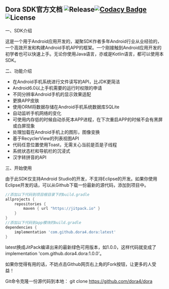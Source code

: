 Dora SDK官方文档 ![Release](https://jitpack.io/v/dora4/dora.svg)[![Codacy Badge](https://api.codacy.com/project/badge/Grade/1a21d48d466644cdbcb57a1889abea5b)](https://www.codacy.com/app/JackWHLiu/dora?utm_source=github.com&amp;utm_medium=referral&amp;utm_content=dora4/dora&amp;utm_campaign=Badge_Grade)<img src="http://img.shields.io/badge/License-Apache%202.0-blue.svg?style=flat-square" alt="License"/>
--------------------------------

一、SDK介绍

这是一个用于Android应用开发的，凝聚SDK作者多年Android行业从业经验的，一个高效开发和构建Android手机APP的框架。一个刚接触到Android应用开发的初学者也可以快速上手。无论你使用Java语言，亦或是Kotlin语言，都可以使用本SDK。



二、功能介绍

- 在Android手机系统进行文件读写的API，比JDK更简洁
- Android6.0以上手机需要的运行时权限的申请
- 不同分辨率Android手机的显示效果适配
- 更换APP皮肤
- 使用ORM将数据存储在Android手机系统数据库SQLite
- 自动监听手机网络的变化
- 可使用内存低的时候自动杀死本APP进程，在下次重启APP的时候不会有黑屏或白屏现象
- 处理加载在Android手机上的图形，图像变换
- 基于RecyclerView的列表视图API
- 代码任意位置使用Toast，无需关心当前是否是子线程
- 系统状态栏和导航栏的沉浸式
- 汉字转拼音的API



三、开始使用

由于此SDK仅支持Android Studio的开发，不支持Eclipse的开发。如果你使用Eclipse开发的话，可以从Github下载一份最新的源代码，添加到项目中。

```groovy
//添加以下代码到项目根目录下的build.gradle
allprojects {
    repositories {
        maven { url "https://jitpack.io" }
    }
}
//添加以下代码到app模块的build.gradle
dependencies {
    implementation 'com.github.dora4.dora:latest'
}
```

latest换成JitPack编译出来的最新绿色可用版本，如1.0.0，这样代码就变成了implementation 'com.github.dora4.dora:1.0.0'。



如果你觉得有用的话，不妨点击Github网页右上角的Fork按钮，让更多的人受益！

Git命令克隆一份源代码到本地： git clone https://github.com/dora4/dora